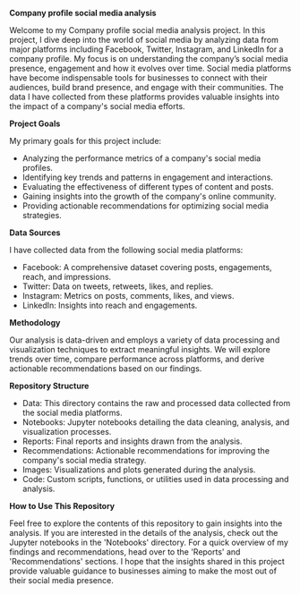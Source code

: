 **Company profile social media analysis**

Welcome to my Company profile social media analysis project. In this project, I dive deep into the world of social media by analyzing data from major platforms including Facebook, Twitter, Instagram, and LinkedIn for a company profile. My focus is on understanding the company’s social media presence, engagement and how it evolves over time.
Social media platforms have become indispensable tools for businesses to connect with their audiences, build brand presence, and engage with their communities. The data I have collected from these platforms provides valuable insights into the impact of a company's social media efforts.

**Project Goals**

My primary goals for this project include:
- Analyzing the performance metrics of a company's social media profiles.
- Identifying key trends and patterns in engagement and interactions.
- Evaluating the effectiveness of different types of content and posts.
- Gaining insights into the growth of the company's online community.
- Providing actionable recommendations for optimizing social media strategies.

**Data Sources**

I have collected data from the following social media platforms:
- Facebook: A comprehensive dataset covering posts, engagements, reach, and impressions.
- Twitter: Data on tweets, retweets, likes, and replies.
- Instagram: Metrics on posts, comments, likes, and views.
- LinkedIn: Insights into reach and engagements.
  

**Methodology**

Our analysis is data-driven and employs a variety of data processing and visualization techniques to extract meaningful insights. We will explore trends over time, compare performance across platforms, and derive actionable recommendations based on our findings.


**Repository Structure**

- Data: This directory contains the raw and processed data collected from the social media platforms.
- Notebooks: Jupyter notebooks detailing the data cleaning, analysis, and visualization processes.
- Reports: Final reports and insights drawn from the analysis.
- Recommendations: Actionable recommendations for improving the company's social media strategy.
- Images: Visualizations and plots generated during the analysis.
- Code: Custom scripts, functions, or utilities used in data processing and analysis.


**How to Use This Repository**

Feel free to explore the contents of this repository to gain insights into the analysis. If you are interested in the details of the analysis, check out the Jupyter notebooks in the 'Notebooks' directory. For a quick overview of my findings and recommendations, head over to the 'Reports' and 'Recommendations' sections.
I hope that the insights shared in this project provide valuable guidance to businesses aiming to make the most out of their social media presence.
